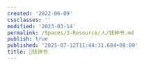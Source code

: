 ```yaml
---
created: '2022-06-09'
cssclasses: ''
modified: '2023-03-14'
permalink: /Spaces/3-Resource/人/钱钟书.md
publish: true
published: '2025-07-12T11:44:31.684+08:00'
title: 🧑钱钟书
---
```

